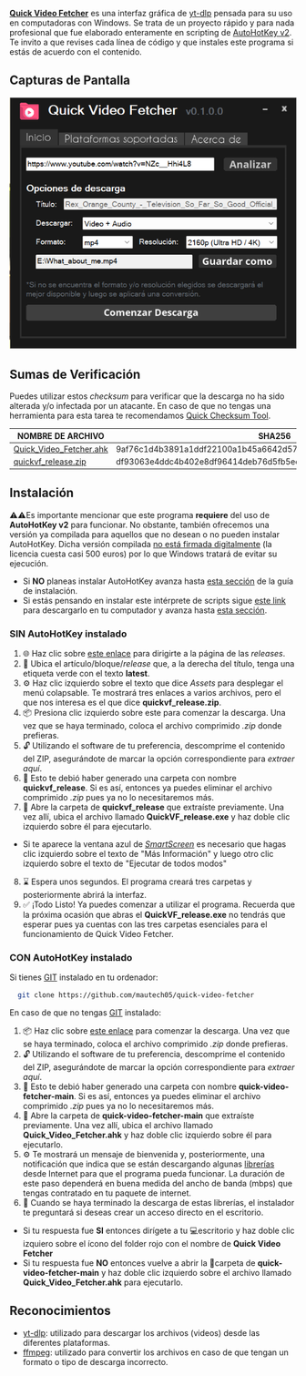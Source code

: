 [**Quick Video Fetcher**](https://github.com/mautech05/quick-video-fetcher) es una interfaz gráfica de [yt-dlp](https://github.com/yt-dlp/yt-dlp) pensada para su uso en computadoras con Windows. Se trata de un proyecto rápido y para nada profesional que fue elaborado enteramente en scripting de [AutoHotKey v2](https://github.com/AutoHotkey/AutoHotkey/tree/v2.0). Te invito a que revises cada línea de código y que instales este programa si estás de acuerdo con el contenido.

## Capturas de Pantalla
![Menú](https://github.com/mautech05/quick-video-fetcher/blob/main/preview.png)

## Sumas de Verificación
Puedes utilizar estos *checksum* para verificar que la descarga no ha sido alterada y/o infectada por un atacante. En caso de que no tengas una herramienta para esta tarea te recomendamos [Quick Checksum Tool](https://github.com/mautech05/quick-checksum-tool).

| NOMBRE DE ARCHIVO       | SHA256                                                           | MD5                              |
|-------------------------|------------------------------------------------------------------|----------------------------------|
| [Quick_Video_Fetcher.ahk](https://github.com/mautech05/quick-video-fetcher/blob/main/Quick_Video_Fetcher.ahk) | 9af76c1d4b3891a1ddf22100a1b45a6642d571a92290034bf7546b9d4153d545 | cda1c2532665a28d602b4f1e6839ca4a |
| [quickvf_release.zip](https://github.com/mautech05/quick-video-fetcher/releases)     | df93063e4ddc4b402e8df96414deb76d5fb5ed920088dd6e4d6611289941ee77 | 649ca28f15fc89959c752d0662abddfa |

## Instalación
⚠️⚠️Es importante mencionar que este programa **requiere** del uso de **AutoHotKey v2** para funcionar. No obstante, también ofrecemos una versión ya compilada para aquellos que no desean o no pueden instalar AutoHotKey. Dicha versión compilada [no está firmada digitalmente](https://www.redeszone.net/2018/04/21/comprobar-firmas-digitales-programas-windows/) (la licencia cuesta casi 500 euros) por lo que Windows tratará de evitar su ejecución.
- Si **NO** planeas instalar AutoHotKey avanza hasta [esta sección](#sin-autohotkey-instalado) de la guía de instalación.
- Si estás pensando en instalar este intérprete de scripts sigue [este link](https://www.autohotkey.com/download/ahk-v2.exe) para descargarlo en tu computador y avanza hasta [esta sección](#con-autohotkey-instalado).

### SIN AutoHotKey instalado
1. 🌐 Haz clic sobre [este enlace](https://github.com/mautech05/quick-video-fetcher/releases) para dirigirte a la página de las *releases*.
2. 👀 Ubica el artículo/bloque/*release* que, a la derecha del título, tenga una etiqueta verde con el texto **latest**.
3. ⚙️ Haz clic izquierdo sobre el texto que dice *Assets* para desplegar el menú colapsable. Te mostrará tres enlaces a varios archivos, pero el que nos interesa es el que dice **quickvf_release.zip**.
4. 📦 Presiona clic izquierdo sobre este para comenzar la descarga. Una vez que se haya terminado, coloca el archivo comprimido *.zip* donde prefieras.
5. 🔓 Utilizando el software de tu preferencia, descomprime el contenido del ZIP, asegurándote de marcar la opción correspondiente para *extraer aquí*.
6. 📁 Esto te debió haber generado una carpeta con nombre **quickvf_release**. Si es así, entonces ya puedes eliminar el archivo comprimido *.zip* pues ya no lo necesitaremos más.
7. 📄 Abre la carpeta de  **quickvf_release** que extraíste previamente. Una vez allí, ubica el archivo llamado **QuickVF_release.exe** y haz doble clic izquierdo sobre él para ejecutarlo.
- Si te aparece la ventana azul de *[SmartScreen](https://www.adslzone.net/esenciales/windows/smartscreen-windows/)* es necesario que hagas clic izquierdo sobre el texto de "Más Información" y luego otro clic izquierdo sobre el texto de "Ejecutar de todos modos"
8. ⌛ Espera unos segundos. El programa creará tres carpetas y posteriormente abrirá la interfaz.
9. ✅ ¡Todo Listo! Ya puedes comenzar a utilizar el programa. 
Recuerda que la próxima ocasión que abras el **QuickVF_release.exe** no tendrás que esperar pues ya cuentas con las tres carpetas esenciales para el funcionamiento de Quick Video Fetcher.

### CON AutoHotKey instalado
Si tienes [GIT](https://git-scm.com/) instalado en tu ordenador:
```bash
  git clone https://github.com/mautech05/quick-video-fetcher
```

En caso de que no tengas [GIT](https://git-scm.com/) instalado:
1. 📦 Haz clic sobre [este enlace](https://github.com/mautech05/quick-video-fetcher/archive/refs/heads/main.zip) para comenzar la descarga. Una vez que se haya terminado, coloca el archivo comprimido *.zip* donde prefieras.
2. 🔓 Utilizando el software de tu preferencia, descomprime el contenido del ZIP, asegurándote de marcar la opción correspondiente para *extraer aquí*.
3. 📁 Esto te debió haber generado una carpeta con nombre **quick-video-fetcher-main**. Si es así, entonces ya puedes eliminar el archivo comprimido *.zip* pues ya no lo necesitaremos más.
4. 📄 Abre la carpeta de  **quick-video-fetcher-main** que extraíste previamente. Una vez allí, ubica el archivo llamado **Quick_Video_Fetcher.ahk** y haz doble clic izquierdo sobre él para ejecutarlo.
5. ⚙️ Te mostrará un mensaje de bienvenida y, posteriormente, una notificación que indica que se están descargando algunas [librerías](#reconocimientos) desde Internet para que el programa pueda funcionar. La duración de este paso dependerá en buena medida del ancho de banda (mbps) que tengas contratado en tu paquete de internet.
6. 📲 Cuando se haya terminado la descarga de estas librerías, el instalador te preguntará si deseas crear un acceso directo en el escritorio.
- Si tu respuesta fue **SI** entonces dirígete a tu 💻escritorio y haz doble clic izquiero sobre el ícono del folder rojo con el nombre de **Quick Video Fetcher**
- Si tu respuesta fue **NO** entonces vuelve a abrir la 📂carpeta de **quick-video-fetcher-main** y haz doble clic izquierdo sobre el archivo llamado **Quick_Video_Fetcher.ahk** para ejecutarlo.

## Reconocimientos
 - [yt-dlp](https://github.com/yt-dlp/yt-dlp): utilizado para descargar los archivos (videos) desde las diferentes plataformas.
 - [ffmpeg](https://github.com/BtbN/FFmpeg-Builds/releases/): utilizado para convertir los archivos en caso de que tengan un formato o tipo de descarga incorrecto.
